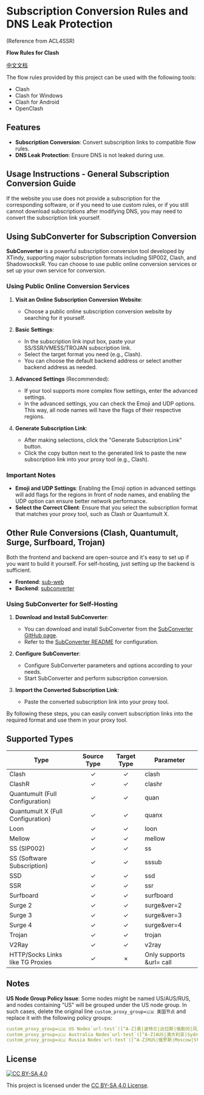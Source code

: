 # Subscription Conversion Rules and DNS Leak Protection
(Reference from ACL4SSR)

**Flow Rules for Clash**

 [中文文档](https://github.com/Kollata/Twenty7/blob/main/README.md)

The flow rules provided by this project can be used with the following tools:

- Clash
- Clash for Windows
- Clash for Android
- OpenClash

## Features

- **Subscription Conversion**: Convert subscription links to compatible flow rules.
- **DNS Leak Protection**: Ensure DNS is not leaked during use.

## Usage Instructions - General Subscription Conversion Guide

If the website you use does not provide a subscription for the corresponding software, or if you need to use custom rules, or if you still cannot download subscriptions after modifying DNS, you may need to convert the subscription link yourself.

## Using SubConverter for Subscription Conversion

**SubConverter** is a powerful subscription conversion tool developed by XTindy, supporting major subscription formats including SIP002, Clash, and ShadowsocksR. You can choose to use public online conversion services or set up your own service for conversion.

### Using Public Online Conversion Services

1. **Visit an Online Subscription Conversion Website**:
   - Choose a public online subscription conversion website by searching for it yourself.

2. **Basic Settings**:
   - In the subscription link input box, paste your SS/SSR/VMESS/TROJAN subscription link.
   - Select the target format you need (e.g., Clash).
   - You can choose the default backend address or select another backend address as needed.

3. **Advanced Settings** (Recommended):
   - If your tool supports more complex flow settings, enter the advanced settings.
   - In the advanced settings, you can check the Emoji and UDP options. This way, all node names will have the flags of their respective regions.

4. **Generate Subscription Link**:
   - After making selections, click the "Generate Subscription Link" button.
   - Click the copy button next to the generated link to paste the new subscription link into your proxy tool (e.g., Clash).

### Important Notes

- **Emoji and UDP Settings**: Enabling the Emoji option in advanced settings will add flags for the regions in front of node names, and enabling the UDP option can ensure better network performance.
- **Select the Correct Client**: Ensure that you select the subscription format that matches your proxy tool, such as Clash or Quantumult X.

## Other Rule Conversions (Clash, Quantumult, Surge, Surfboard, Trojan)

Both the frontend and backend are open-source and it's easy to set up if you want to build it yourself. For self-hosting, just setting up the backend is sufficient.

- **Frontend**: [sub-web](https://github.com/CareyWang/sub-web)
- **Backend**: [subconverter](https://github.com/tindy2013/subconverter/blob/master/README-cn.md)

### Using SubConverter for Self-Hosting

1. **Download and Install SubConverter**:
   - You can download and install SubConverter from the [SubConverter GitHub page](https://github.com/tindy2013/subconverter).
   - Refer to the [SubConverter README](https://github.com/tindy2013/subconverter/blob/master/README-cn.md) for configuration.

2. **Configure SubConverter**:
   - Configure SubConverter parameters and options according to your needs.
   - Start SubConverter and perform subscription conversion.

3. **Import the Converted Subscription Link**:
   - Paste the converted subscription link into your proxy tool.

By following these steps, you can easily convert subscription links into the required format and use them in your proxy tool.

## Supported Types

| Type                         | Source Type | Target Type | Parameter        |
|------------------------------|:-----------:|:-----------:|------------------|
| Clash                        |      ✓      |      ✓      | clash            |
| ClashR                       |      ✓      |      ✓      | clashr           |
| Quantumult (Full Configuration) |      ✓      |      ✓      | quan             |
| Quantumult X (Full Configuration) |      ✓      |      ✓      | quanx            |
| Loon                         |      ✓      |      ✓      | loon             |
| Mellow                       |      ✓      |      ✓      | mellow           |
| SS (SIP002)                  |      ✓      |      ✓      | ss               |
| SS (Software Subscription)   |      ✓      |      ✓      | sssub            |
| SSD                          |      ✓      |      ✓      | ssd              |
| SSR                          |      ✓      |      ✓      | ssr              |
| Surfboard                    |      ✓      |      ✓      | surfboard        |
| Surge 2                      |      ✓      |      ✓      | surge&ver=2      |
| Surge 3                      |      ✓      |      ✓      | surge&ver=3      |
| Surge 4                      |      ✓      |      ✓      | surge&ver=4      |
| Trojan                       |      ✓      |      ✓      | trojan           |
| V2Ray                        |      ✓      |      ✓      | v2ray            |
| HTTP/Socks Links like TG Proxies |   ✓       |      ×      | Only supports &url= call |

## Notes

**US Node Group Policy Issue**: Some nodes might be named US/AUS/RUS, and nodes containing "US" will be grouped under the US node group. In such cases, delete the original line `custom_proxy_group=🇺🇲 美国节点` and replace it with the following policy groups:

```yaml
custom_proxy_group=🇺🇲 US Nodes`url-test`([^A-Z]美|波特兰|达拉斯|俄勒冈|凤凰城|费利蒙|硅谷|拉斯维加斯|洛杉矶|圣何塞|圣克拉拉|西雅图|芝加哥|[^A-Z]US|United States)`http://www.gstatic.com/generate_204`300,,150
custom_proxy_group=🇦🇺 Australia Nodes`url-test`([^A-Z]AUS|澳大利亚|Sydney|Melbourne|Perth|Brisbane|Adelaide|Canberra|AU|Australia)`http://www.gstatic.com/generate_204`300,,50
custom_proxy_group=🇷🇺 Russia Nodes`url-test`([^A-Z]RUS|俄罗斯|Moscow|St.Petersburg|RU|Russia)`http://www.gstatic.com/generate_204`300,,50
```

## License

[![CC BY-SA 4.0](https://img.shields.io/badge/License-CC%20BY--SA%204.0-lightgrey)](https://creativecommons.org/licenses/by-sa/4.0/deed.en)

This project is licensed under the [CC BY-SA 4.0 License](https://creativecommons.org/licenses/by-sa/4.0/deed.en).
